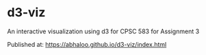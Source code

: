 # d3-viz
An interactive visualization using d3 for CPSC 583 for Assignment 3

Published at: https://abhaloo.github.io/d3-viz/index.html
